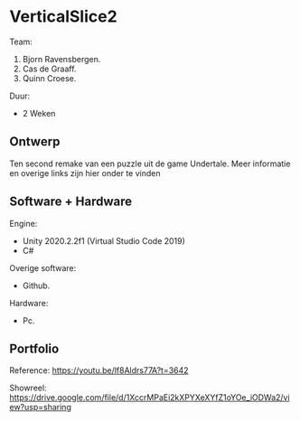 # VerticalSlice2

Team:
1. Bjorn Ravensbergen.
2. Cas de Graaff.
3. Quinn Croese.

Duur:
 - 2 Weken
 
## Ontwerp
Ten second remake van een puzzle uit de game Undertale. Meer informatie en overige links zijn hier onder te vinden

## Software + Hardware
Engine:
- Unity 2020.2.2f1 (Virtual Studio Code 2019)
- C#

Overige software:
- Github.

Hardware:
- Pc.

## Portfolio
Reference: https://youtu.be/lf8Aldrs77A?t=3642

Showreel: https://drive.google.com/file/d/1XccrMPaEi2kXPYXeXYfZ1oYOe_iODWa2/view?usp=sharing
